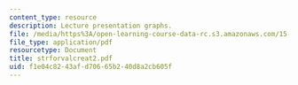 ```yaml
---
content_type: resource
description: Lecture presentation graphs.
file: /media/https%3A/open-learning-course-data-rc.s3.amazonaws.com/15-902-strategic-management-i-fall-2006/f1e04c8243afd70665b240d8a2cb605f_strforvalcreat2.pdf
file_type: application/pdf
resourcetype: Document
title: strforvalcreat2.pdf
uid: f1e04c82-43af-d706-65b2-40d8a2cb605f
---
```

